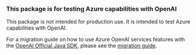 ### This package is for testing Azure capabilities with OpenAI

This package is not intended for production use. It is intended to test Azure capabilities with OpenAI.

For a migration guide on how to use Azure OpenAI services features with the [OpenAI Official Java SDK](https://github.com/openai/openai-java), please see the [migration guide](./MIGRATION.md).
